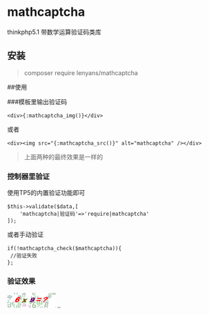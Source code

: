 # mathcaptcha
thinkphp5.1 带数学运算验证码类库

## 安装
> composer require lenyans/mathcaptcha


##使用

###模板里输出验证码

~~~
<div>{:mathcaptcha_img()}</div>
~~~
或者
~~~
<div><img src="{:mathcaptcha_src()}" alt="mathcaptcha" /></div>
~~~
> 上面两种的最终效果是一样的

### 控制器里验证
使用TP5的内置验证功能即可
~~~
$this->validate($data,[
    'mathcaptcha|验证码'=>'require|mathcaptcha'
]);
~~~
或者手动验证
~~~
if(!mathcaptcha_check($mathcaptcha)){
 //验证失败
};
~~~

### 验证效果
![avatar](./assets/demo/index.png)
..